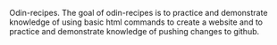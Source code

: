 Odin-recipes.
The goal of odin-recipes is to practice and demonstrate knowledge of using basic html commands to create a website and to practice and demonstrate knowledge of pushing changes to github.